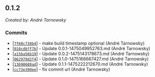 ## 0.1.2

*Created by: André Tarnowsky*

### Commits
  - [[`7f60c738b4`](https://github.com/lotterfriends/git-flow-buddy/commit/7f60c738b4c85b33f7514e0f9352226229042479)] - make build timestamp optional (André Tarnowsky)
  - [[`010cdbff7b`](https://github.com/lotterfriends/git-flow-buddy/commit/010cdbff7b1c6140c5aa7eb34d398efa3115e02a)] - Update 0.0.1-1475049952763.md (André Tarnowsky)
  - [[`a15ba56b19`](https://github.com/lotterfriends/git-flow-buddy/commit/a15ba56b19d4c717c9e50c92ab2c59e0f71c331f)] - Update 0.0.2-1475143178673.md (André Tarnowsky)
  - [[`062979d2f4`](https://github.com/lotterfriends/git-flow-buddy/commit/062979d2f44ba0a965c1973416721f38cc1a6412)] - Update 0.1.0-1475166667427.md (André Tarnowsky)
  - [[`13698688ad`](https://github.com/lotterfriends/git-flow-buddy/commit/13698688ad05cce01fde30ececd492d0ec244f6b)] - Update 0.1.1-1475222212670.md (André Tarnowsky)
  - [[`cc73e390ee`](https://github.com/lotterfriends/git-flow-buddy/commit/cc73e390eec93ad1634480127cc666b7ec01fa4e)] - fix commit url (André Tarnowsky)
